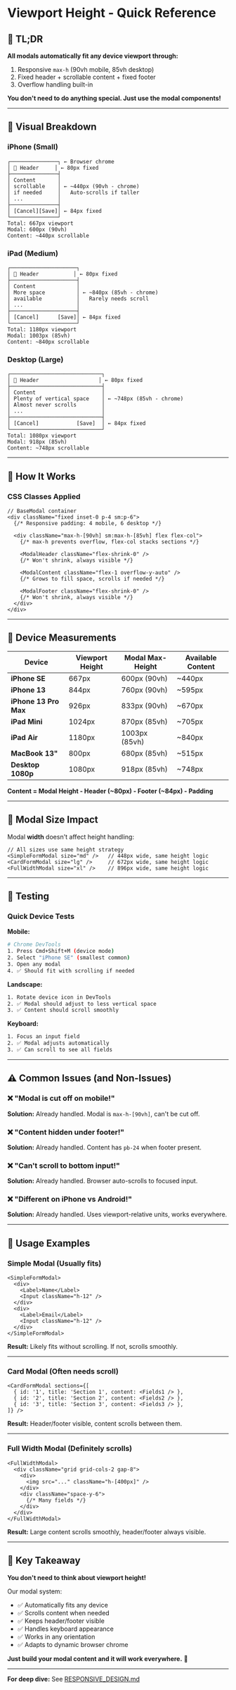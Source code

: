# Viewport Height - Quick Reference

## 🎯 TL;DR

**All modals automatically fit any device viewport through:**
1. Responsive `max-h` (90vh mobile, 85vh desktop)
2. Fixed header + scrollable content + fixed footer
3. Overflow handling built-in

**You don't need to do anything special. Just use the modal components!**

---

## 📐 Visual Breakdown

### iPhone (Small)
```
┌───────────────┐ ← Browser chrome
│ 🔵 Header     │ ← 80px fixed
├───────────────┤
│ Content       │
│ scrollable    │ ← ~440px (90vh - chrome)
│ if needed     │   Auto-scrolls if taller
│ ...           │
├───────────────┤
│ [Cancel][Save]│ ← 84px fixed
└───────────────┘
Total: 667px viewport
Modal: 600px (90vh)
Content: ~440px scrollable
```

### iPad (Medium)
```
┌─────────────────────┐
│ 🔵 Header           │ ← 80px fixed
├─────────────────────┤
│ Content             │
│ More space          │ ← ~840px (85vh - chrome)
│ available           │   Rarely needs scroll
│ ...                 │
├─────────────────────┤
│ [Cancel]      [Save]│ ← 84px fixed
└─────────────────────┘
Total: 1180px viewport
Modal: 1003px (85vh)
Content: ~840px scrollable
```

### Desktop (Large)
```
┌─────────────────────────────┐
│ 🔵 Header                   │ ← 80px fixed
├─────────────────────────────┤
│ Content                     │
│ Plenty of vertical space    │ ← ~748px (85vh - chrome)
│ Almost never scrolls        │
│ ...                         │
├─────────────────────────────┤
│ [Cancel]            [Save]  │ ← 84px fixed
└─────────────────────────────┘
Total: 1080px viewport
Modal: 918px (85vh)
Content: ~748px scrollable
```

---

## 🔧 How It Works

### CSS Classes Applied
```tsx
// BaseModal container
<div className="fixed inset-0 p-4 sm:p-6">
  {/* Responsive padding: 4 mobile, 6 desktop */}
  
  <div className="max-h-[90vh] sm:max-h-[85vh] flex flex-col">
    {/* max-h prevents overflow, flex-col stacks sections */}
    
    <ModalHeader className="flex-shrink-0" />
    {/* Won't shrink, always visible */}
    
    <ModalContent className="flex-1 overflow-y-auto" />
    {/* Grows to fill space, scrolls if needed */}
    
    <ModalFooter className="flex-shrink-0" />
    {/* Won't shrink, always visible */}
  </div>
</div>
```

---

## 📱 Device Measurements

| Device | Viewport Height | Modal Max-Height | Available Content |
|--------|----------------|------------------|-------------------|
| **iPhone SE** | 667px | 600px (90vh) | ~440px |
| **iPhone 13** | 844px | 760px (90vh) | ~595px |
| **iPhone 13 Pro Max** | 926px | 833px (90vh) | ~670px |
| **iPad Mini** | 1024px | 870px (85vh) | ~705px |
| **iPad Air** | 1180px | 1003px (85vh) | ~840px |
| **MacBook 13"** | 800px | 680px (85vh) | ~515px |
| **Desktop 1080p** | 1080px | 918px (85vh) | ~748px |

**Content = Modal Height - Header (~80px) - Footer (~84px) - Padding**

---

## 🎨 Modal Size Impact

Modal **width** doesn't affect height handling:

```tsx
// All sizes use same height strategy
<SimpleFormModal size="md" />   // 448px wide, same height logic
<CardFormModal size="lg" />     // 672px wide, same height logic
<FullWidthModal size="xl" />    // 896px wide, same height logic
```

---

## 🧪 Testing

### Quick Device Tests

**Mobile:**
```bash
# Chrome DevTools
1. Press Cmd+Shift+M (device mode)
2. Select "iPhone SE" (smallest common)
3. Open any modal
4. ✅ Should fit with scrolling if needed
```

**Landscape:**
```bash
1. Rotate device icon in DevTools
2. ✅ Modal should adjust to less vertical space
3. ✅ Content should scroll smoothly
```

**Keyboard:**
```bash
1. Focus an input field
2. ✅ Modal adjusts automatically
3. ✅ Can scroll to see all fields
```

---

## ⚠️ Common Issues (and Non-Issues)

### ❌ "Modal is cut off on mobile!"
**Solution:** Already handled. Modal is `max-h-[90vh]`, can't be cut off.

### ❌ "Content hidden under footer!"
**Solution:** Already handled. Content has `pb-24` when footer present.

### ❌ "Can't scroll to bottom input!"
**Solution:** Already handled. Browser auto-scrolls to focused input.

### ❌ "Different on iPhone vs Android!"
**Solution:** Already handled. Uses viewport-relative units, works everywhere.

---

## 🚀 Usage Examples

### Simple Modal (Usually fits)
```tsx
<SimpleFormModal>
  <div>
    <Label>Name</Label>
    <Input className="h-12" />
  </div>
  <div>
    <Label>Email</Label>
    <Input className="h-12" />
  </div>
</SimpleFormModal>
```
**Result:** Likely fits without scrolling. If not, scrolls smoothly.

---

### Card Modal (Often needs scroll)
```tsx
<CardFormModal sections={[
  { id: '1', title: 'Section 1', content: <Fields1 /> },
  { id: '2', title: 'Section 2', content: <Fields2 /> },
  { id: '3', title: 'Section 3', content: <Fields3 /> },
]} />
```
**Result:** Header/footer visible, content scrolls between them.

---

### Full Width Modal (Definitely scrolls)
```tsx
<FullWidthModal>
  <div className="grid grid-cols-2 gap-8">
    <div>
      <img src="..." className="h-[400px]" />
    </div>
    <div className="space-y-6">
      {/* Many fields */}
    </div>
  </div>
</FullWidthModal>
```
**Result:** Large content scrolls smoothly, header/footer always visible.

---

## 🎯 Key Takeaway

**You don't need to think about viewport height!**

Our modal system:
- ✅ Automatically fits any device
- ✅ Scrolls content when needed
- ✅ Keeps header/footer visible
- ✅ Handles keyboard appearance
- ✅ Works in any orientation
- ✅ Adapts to dynamic browser chrome

**Just build your modal content and it will work everywhere.** 🚀

---

**For deep dive:** See [RESPONSIVE_DESIGN.md](./RESPONSIVE_DESIGN.md)
